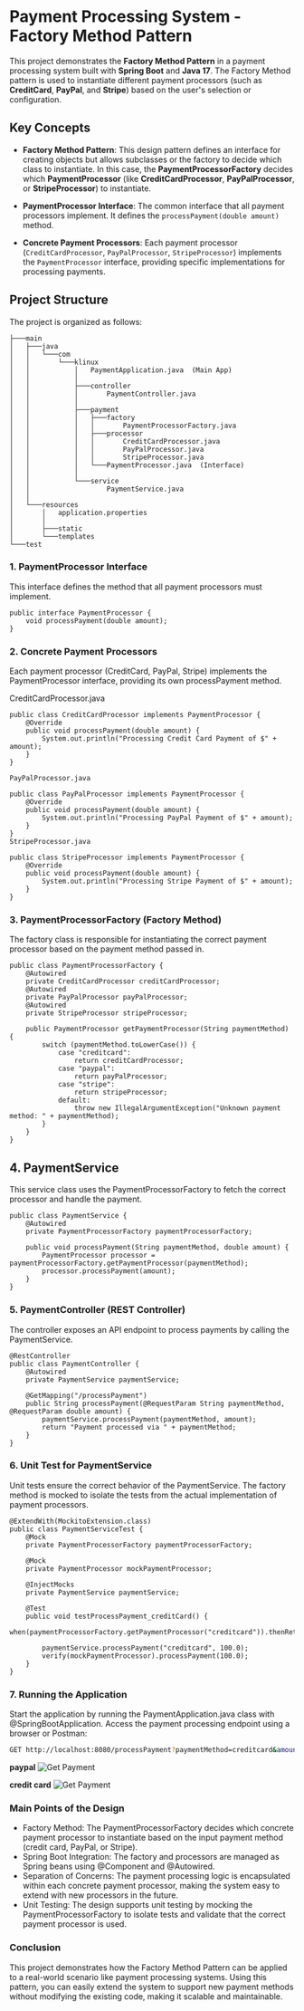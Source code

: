 # Payment Processing System - Factory Method Pattern

This project demonstrates the **Factory Method Pattern** in a payment processing system built with **Spring Boot** and **Java 17**. The Factory Method pattern is used to instantiate different payment processors (such as **CreditCard**, **PayPal**, and **Stripe**) based on the user's selection or configuration.

## Key Concepts

- **Factory Method Pattern**: This design pattern defines an interface for creating objects but allows subclasses or the factory to decide which class to instantiate. In this case, the **PaymentProcessorFactory** decides which **PaymentProcessor** (like **CreditCardProcessor**, **PayPalProcessor**, or **StripeProcessor**) to instantiate.
  
- **PaymentProcessor Interface**: The common interface that all payment processors implement. It defines the `processPayment(double amount)` method.
  
- **Concrete Payment Processors**: Each payment processor (`CreditCardProcessor`, `PayPalProcessor`, `StripeProcessor`) implements the `PaymentProcessor` interface, providing specific implementations for processing payments.

## Project Structure

The project is organized as follows:
```
├───main
│   ├───java
│   │   └───com
│   │       └───klinux
│   │           │   PaymentApplication.java  (Main App)
│   │           │
│   │           ├───controller
│   │           │       PaymentController.java
│   │           │
│   │           ├───payment
│   │           │   ├───factory
│   │           │   │       PaymentProcessorFactory.java
│   │           │   ├───processor
│   │           │   │       CreditCardProcessor.java
│   │           │   │       PayPalProcessor.java
│   │           │   │       StripeProcessor.java
│   │           │   └───PaymentProcessor.java  (Interface)
│   │           │
│   │           └───service
│   │                   PaymentService.java
│   │
│   └───resources
│       │   application.properties
│       │
│       ├───static
│       └───templates
└───test
```

### 1. **PaymentProcessor Interface**

This interface defines the method that all payment processors must implement.

```
public interface PaymentProcessor {
    void processPayment(double amount);
}
```
### 2. Concrete Payment Processors
Each payment processor (CreditCard, PayPal, Stripe) implements the PaymentProcessor interface, providing its own processPayment method.

CreditCardProcessor.java
```
public class CreditCardProcessor implements PaymentProcessor {
    @Override
    public void processPayment(double amount) {
        System.out.println("Processing Credit Card Payment of $" + amount);
    }
}

PayPalProcessor.java

public class PayPalProcessor implements PaymentProcessor {
    @Override
    public void processPayment(double amount) {
        System.out.println("Processing PayPal Payment of $" + amount);
    }
}
StripeProcessor.java

public class StripeProcessor implements PaymentProcessor {
    @Override
    public void processPayment(double amount) {
        System.out.println("Processing Stripe Payment of $" + amount);
    }
}
```
### 3. PaymentProcessorFactory (Factory Method)
The factory class is responsible for instantiating the correct payment processor based on the payment method passed in.
```
public class PaymentProcessorFactory {
    @Autowired
    private CreditCardProcessor creditCardProcessor;
    @Autowired
    private PayPalProcessor payPalProcessor;
    @Autowired
    private StripeProcessor stripeProcessor;

    public PaymentProcessor getPaymentProcessor(String paymentMethod) {
        switch (paymentMethod.toLowerCase()) {
            case "creditcard":
                return creditCardProcessor;
            case "paypal":
                return payPalProcessor;
            case "stripe":
                return stripeProcessor;
            default:
                throw new IllegalArgumentException("Unknown payment method: " + paymentMethod);
        }
    }
}
```
## 4. PaymentService
This service class uses the PaymentProcessorFactory to fetch the correct processor and handle the payment.
```
public class PaymentService {
    @Autowired
    private PaymentProcessorFactory paymentProcessorFactory;

    public void processPayment(String paymentMethod, double amount) {
        PaymentProcessor processor = paymentProcessorFactory.getPaymentProcessor(paymentMethod);
        processor.processPayment(amount);
    }
}
```
### 5. PaymentController (REST Controller)
The controller exposes an API endpoint to process payments by calling the PaymentService.
```
@RestController
public class PaymentController {
    @Autowired
    private PaymentService paymentService;

    @GetMapping("/processPayment")
    public String processPayment(@RequestParam String paymentMethod, @RequestParam double amount) {
        paymentService.processPayment(paymentMethod, amount);
        return "Payment processed via " + paymentMethod;
    }
}
```
### 6. Unit Test for PaymentService
Unit tests ensure the correct behavior of the PaymentService. The factory method is mocked to isolate the tests from the actual implementation of payment processors.
```
@ExtendWith(MockitoExtension.class)
public class PaymentServiceTest {
    @Mock
    private PaymentProcessorFactory paymentProcessorFactory;

    @Mock
    private PaymentProcessor mockPaymentProcessor;

    @InjectMocks
    private PaymentService paymentService;

    @Test
    public void testProcessPayment_creditCard() {
        when(paymentProcessorFactory.getPaymentProcessor("creditcard")).thenReturn(mockPaymentProcessor);

        paymentService.processPayment("creditcard", 100.0);
        verify(mockPaymentProcessor).processPayment(100.0);
    }
}
```
### 7. Running the Application
Start the application by running the PaymentApplication.java class with @SpringBootApplication.
Access the payment processing endpoint using a browser or Postman:

```bash
GET http://localhost:8080/processPayment?paymentMethod=creditcard&amount=100.0
```
**paypal**
![Get Payment](https://github.com/klintfox/design-patterns/blob/main/api-factory-method-payment/src/main/resources/captures/1.PNG)

**credit card**
![Get Payment](https://github.com/klintfox/design-patterns/blob/main/api-factory-method-payment/src/main/resources/captures/2.PNG)


### Main Points of the Design
- Factory Method: The PaymentProcessorFactory decides which concrete payment processor to instantiate based on the input payment method (credit card, PayPal, or Stripe).
- Spring Boot Integration: The factory and processors are managed as Spring beans using @Component and @Autowired.
- Separation of Concerns: The payment processing logic is encapsulated within each concrete payment processor, making the system easy to extend with new processors in the future.
- Unit Testing: The design supports unit testing by mocking the PaymentProcessorFactory to isolate tests and validate that the correct payment processor is used.

### Conclusion
This project demonstrates how the Factory Method Pattern can be applied to a real-world scenario like payment processing systems. Using this pattern, you can easily extend the system to support new payment methods without modifying the existing code, making it scalable and maintainable.